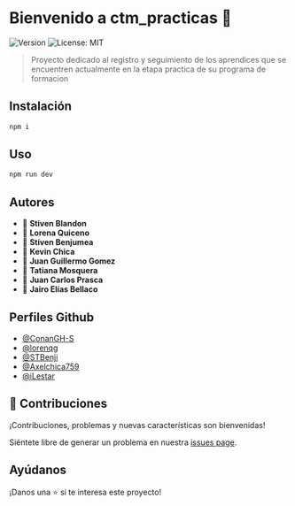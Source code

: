 # Bienvenido a ctm_practicas 👋

![Version](https://img.shields.io/badge/version-0.0.3--alpha-blue.svg?cacheSeconds=2592000)
![License: MIT](https://img.shields.io/badge/License-MIT-yellow.svg)

> Proyecto dedicado al registro y seguimiento de los aprendices que se encuentren actualmente en la etapa practica de su programa de formacion

## Instalación

```sh
npm i
```

## Uso

```sh
npm run dev
```

## Autores

- 👤 **Stiven Blandon**
- 👤 **Lorena Quiceno**
- 👤 **Stiven Benjumea**
- 👤 **Kevin Chica**
- 👤 **Juan Guillermo Gomez**
- 👤 **Tatiana Mosquera**
- 👤 **Juan Carlos Prasca**
- 👤 **Jairo Elías Bellaco**

## Perfiles Github

- [@ConanGH-S](https://github.com/ConanGH-S)
- [@lorenqg](https://github.com/lorenqg)
- [@STBenji](https://github.com/STBenji)
- [@Axelchica759](https://github.com/Axelchica759)
- [@iLestar](https://github.com/iLestar)

## 🤝 Contribuciones

¡Contribuciones, problemas y nuevas características son bienvenidas!

Siéntete libre de generar un problema en nuestra [issues page](https://github.com/ConanGH-S/practicas_sena/issues).

## Ayúdanos

¡Danos una ⭐️ si te interesa este proyecto!

